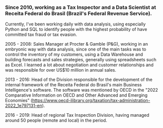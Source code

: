 ### Since 2010, working as a Tax Inspector and a Data Scientist at Receita Federal do Brasil (Brazil's Federal Revenue Service).

Currently, I've been working daily with data analysis, using especially Python and SQL to identify people with the highest probability of have committed tax fraud or tax evasion.

2005 - 2008: Sales Manager at Procter & Gamble (P&G), working in an embryonic way with data analysis, since one of the main tasks was to control the inventory of my customers, using a Data Warehouse and building forecasts and sales strategies, generally using spreadsheets such as Excel. I learned a lot about negotiation and customer relationships and was responsible for over US$10 million in annual sales.

2013 - 2016: Head of the Division responsible for the development of the internal framework of the Receita Federal do Brasil's main Business Intelligence's software. The software was mentioned by OECD in the "2022 Comparative Information on OECD and Other Advanced and Emerging Economies" (https://www.oecd-ilibrary.org/taxation/tax-administration-2022_1e797131-en).

2016 - 2019: Head of regional Tax Inspection Division, having managed around 50 people (remote and local) in the period.


<!--
**faqmoura/faqmoura** is a ✨ _special_ ✨ repository because its `README.md` (this file) appears on your GitHub profile.

Here are some ideas to get you started:

-  I’m currently working on ...
- 🌱 I’m currently learning ...
- 👯 I’m looking to collaborate on ...
- 🤔 I’m looking for help with ...
- 💬 Ask me about ...
- 📫 How to reach me: ...
- 😄 Pronouns: ...
- ⚡ Fun fact: ...
-->
